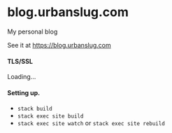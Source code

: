 # blog.urbanslug.com
My personal blog


See it at https://blog.urbanslug.com

#### TLS/SSL
Loading...

#### Setting up.
* `stack build`
* `stack exec site build`
* `stack exec site watch` or `stack exec site rebuild`

